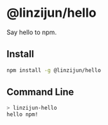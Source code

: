 # @linzijun/hello

Say hello to npm.

## Install

```sh
npm install -g @linzijun/hello
```

## Command Line

```sh
> linzijun-hello
hello npm!
```
